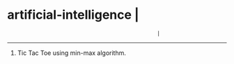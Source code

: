 # artificial-intelligence         |
                                                    |
----------------------------------------------------

1. Tic Tac Toe using min-max algorithm.
